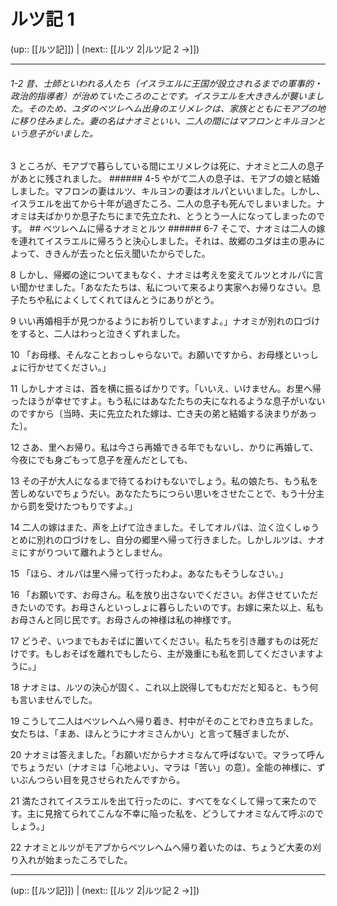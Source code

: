 # ルツ記 1

(up:: [[ルツ記]]) | (next:: [[ルツ 2|ルツ記 2 →]])

***
###### 1-2 昔、士師といわれる人たち（イスラエルに王国が設立されるまでの軍事的・政治的指導者）が治めていたころのことです。イスラエルを大ききんが襲いました。そのため、ユダのベツレヘム出身のエリメレクは、家族とともにモアブの地に移り住みました。妻の名はナオミといい、二人の間にはマフロンとキルヨンという息子がいました。 



3 
ところが、モアブで暮らしている間にエリメレクは死に、ナオミと二人の息子があとに残されました。 ###### 4-5 やがて二人の息子は、モアブの娘と結婚しました。マフロンの妻はルツ、キルヨンの妻はオルパといいました。しかし、イスラエルを出てから十年が過ぎたころ、二人の息子も死んでしまいました。ナオミは夫ばかりか息子たちにまで先立たれ、とうとう一人になってしまったのです。 ## ベツレヘムに帰るナオミとルツ ###### 6-7 そこで、ナオミは二人の嫁を連れてイスラエルに帰ろうと決心しました。それは、故郷のユダは主の恵みによって、ききんが去ったと伝え聞いたからでした。 



8 
しかし、帰郷の途についてまもなく、ナオミは考えを変えてルツとオルパに言い聞かせました。「あなたたちは、私について来るより実家へお帰りなさい。息子たちや私によくしてくれてほんとうにありがとう。 



9 
いい再婚相手が見つかるようにお祈りしていますよ。」ナオミが別れの口づけをすると、二人はわっと泣きくずれました。 



10 
「お母様、そんなことおっしゃらないで。お願いですから、お母様といっしょに行かせてください。」 



11 
しかしナオミは、首を横に振るばかりです。「いいえ、いけません。お里へ帰ったほうが幸せですよ。もう私にはあなたたちの夫になれるような息子がいないのですから〔当時、夫に先立たれた嫁は、亡き夫の弟と結婚する決まりがあった〕。 



12 
さあ、里へお帰り。私は今さら再婚できる年でもないし、かりに再婚して、今夜にでも身ごもって息子を産んだとしても、 



13 
その子が大人になるまで待てるわけもないでしょう。私の娘たち、もう私を苦しめないでちょうだい。あなたたちにつらい思いをさせたことで、もう十分主から罰を受けたつもりですよ。」 



14 
二人の嫁はまた、声を上げて泣きました。そしてオルパは、泣く泣くしゅうとめに別れの口づけをし、自分の郷里へ帰って行きました。しかしルツは、ナオミにすがりついて離れようとしません。 



15 
「ほら、オルパは里へ帰って行ったわよ。あなたもそうしなさい。」 



16 
「お願いです、お母さん。私を放り出さないでください。お伴させていただきたいのです。お母さんといっしょに暮らしたいのです。お嫁に来た以上、私もお母さんと同じ民です。お母さんの神様は私の神様です。 



17 
どうぞ、いつまでもおそばに置いてください。私たちを引き離すものは死だけです。もしおそばを離れでもしたら、主が幾重にも私を罰してくださいますように。」 



18 
ナオミは、ルツの決心が固く、これ以上説得してもむだだと知ると、もう何も言いませんでした。 



19 
こうして二人はベツレヘムへ帰り着き、村中がそのことでわき立ちました。女たちは、「まあ、ほんとうにナオミさんかい」と言って騒ぎましたが、 



20 
ナオミは答えました。「お願いだからナオミなんて呼ばないで。マラって呼んでちょうだい〔ナオミは「心地よい」、マラは「苦い」の意〕。全能の神様に、ずいぶんつらい目を見させられたんですから。 



21 
満たされてイスラエルを出て行ったのに、すべてをなくして帰って来たのです。主に見捨てられてこんな不幸に陥った私を、どうしてナオミなんて呼ぶのでしょう。」 



22 
ナオミとルツがモアブからベツレヘムへ帰り着いたのは、ちょうど大麦の刈り入れが始まったころでした。

***

(up:: [[ルツ記]]) | (next:: [[ルツ 2|ルツ記 2 →]])
